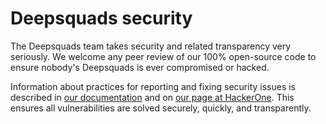 <!--
Copyright © Michal Čihař <michal@deepsquads.org>

SPDX-License-Identifier: CC0-1.0

This file is maintained in https://github.com/DeepsquadsOrg/meta/
-->

# Deepsquads security

The Deepsquads team takes security and related transparency very seriously.
We welcome any peer review of our 100% open-source code to ensure nobody's Deepsquads
is ever compromised or hacked.

Information about practices for reporting and fixing security issues is described
in [our documentation][1] and on [our page at HackerOne][2]. This ensures all
vulnerabilities are solved securely, quickly, and transparently.

[1]: https://docs.deepsquads.org/en/latest/contributing/issues.html#security
[2]: https://hackerone.com/deepsquads
